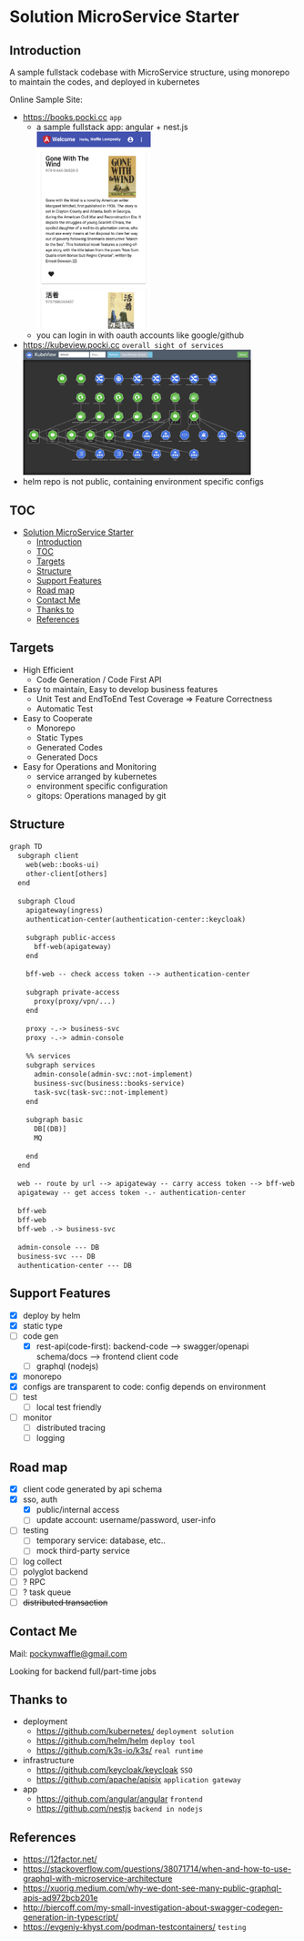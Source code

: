# Solution MicroService Starter

## Introduction

A sample fullstack codebase with MicroService structure, using monorepo to maintain the codes, and deployed in kubernetes

Online Sample Site:

- https://books.pocki.cc `app`
  - a sample fullstack app: angular + nest.js  
    <img src="./docs/img/sample-books-ui.png" alt="drawing" width="200"/>
  - you can login in with oauth accounts like google/github
- https://kubeview.pocki.cc `overall sight of services`
    <img src="./docs/img/sample-kubeview.png" alt="drawing" width="400"/>
- helm repo is not public, containing environment specific configs

## TOC

- [Solution MicroService Starter](#solution-microservice-starter)
  - [Introduction](#introduction)
  - [TOC](#toc)
  - [Targets](#targets)
  - [Structure](#structure)
  - [Support Features](#support-features)
  - [Road map](#road-map)
  - [Contact Me](#contact-me)
  - [Thanks to](#thanks-to)
  - [References](#references)

## Targets

- High Efficient
  - Code Generation / Code First API
- Easy to maintain, Easy to develop business features
  - Unit Test and EndToEnd Test Coverage => Feature Correctness
  - Automatic Test
- Easy to Cooperate
  - Monorepo
  - Static Types
  - Generated Codes
  - Generated Docs
- Easy for Operations and Monitoring
  - service arranged by kubernetes
  - environment specific configuration
  - gitops: Operations managed by git

## Structure

```mermaid
graph TD
  subgraph client
    web(web::books-ui)
    other-client[others]
  end

  subgraph Cloud
    apigateway(ingress)
    authentication-center(authentication-center::keycloak)

    subgraph public-access
      bff-web(apigateway)
    end

    bff-web -- check access token --> authentication-center

    subgraph private-access
      proxy(proxy/vpn/...)
    end

    proxy -.-> business-svc
    proxy -.-> admin-console

    %% services
    subgraph services
      admin-console(admin-svc::not-implement)
      business-svc(business::books-service)
      task-svc(task-svc::not-implement)
    end

    subgraph basic
      DB[(DB)]
      MQ
      
    end
  end

  web -- route by url --> apigateway -- carry access token --> bff-web
  apigateway -- get access token -.- authentication-center

  bff-web
  bff-web 
  bff-web .-> business-svc

  admin-console --- DB
  business-svc --- DB
  authentication-center --- DB

```

## Support Features

- [x] deploy by helm
- [x] static type
- [ ] code gen
  - [x] rest-api(code-first): backend-code --> swagger/openapi schema/docs --> frontend client code
  - [ ] graphql (nodejs)
- [x] monorepo
- [x] configs are transparent to code: config depends on environment
- [ ] test
  - [ ] local test friendly
- [ ] monitor
  - [ ] distributed tracing
  - [ ] logging

## Road map

- [x] client code generated by api schema
- [x] sso, auth
  - [x] public/internal access
  - [ ] update account: username/password, user-info
- [ ] testing
  - [ ] temporary service: database, etc..
  - [ ] mock third-party service
- [ ] log collect
- [ ] polyglot backend
- [ ] ? RPC
- [ ] ? task queue
- [ ] ~~distributed transaction~~

## Contact Me

Mail: pockynwaffle@gmail.com

Looking for backend full/part-time jobs

## Thanks to

- deployment
  - https://github.com/kubernetes/ `deployment solution`
  - https://github.com/helm/helm `deploy tool`
  - https://github.com/k3s-io/k3s/ `real runtime`
- infrastructure
  - https://github.com/keycloak/keycloak `SSO`
  - https://github.com/apache/apisix `application gateway`
- app
  - https://github.com/angular/angular `frontend`
  - https://github.com/nestjs `backend in nodejs`

## References

- https://12factor.net/
- <https://stackoverflow.com/questions/38071714/when-and-how-to-use-graphql-with-microservice-architecture>
- https://xuorig.medium.com/why-we-dont-see-many-public-graphql-apis-ad972bcb201e
- http://biercoff.com/my-small-investigation-about-swagger-codegen-generation-in-typescript/
- https://evgeniy-khyst.com/podman-testcontainers/ `testing`
